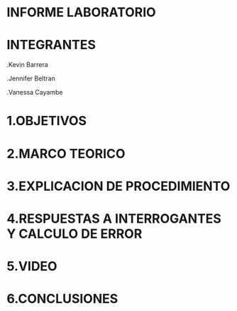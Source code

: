 # INFORME LABORATORIO

# INTEGRANTES
.Kevin Barrera

.Jennifer Beltran

.Vanessa Cayambe

# 1.OBJETIVOS



# 2.MARCO TEORICO


# 3.EXPLICACION DE PROCEDIMIENTO 


# 4.RESPUESTAS A INTERROGANTES Y CALCULO DE ERROR

# 5.VIDEO

# 6.CONCLUSIONES 


